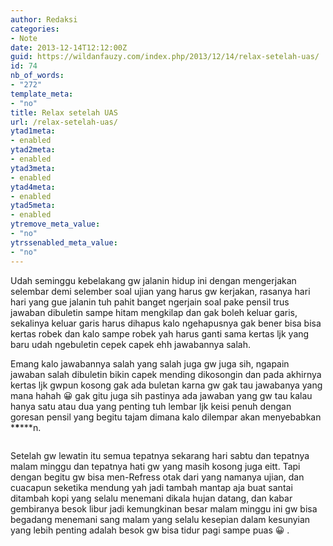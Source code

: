 ```yaml
---
author: Redaksi
categories:
- Note
date: 2013-12-14T12:12:00Z
guid: https://wildanfauzy.com/index.php/2013/12/14/relax-setelah-uas/
id: 74
nb_of_words:
- "272"
template_meta:
- "no"
title: Relax setelah UAS
url: /relax-setelah-uas/
ytad1meta:
- enabled
ytad2meta:
- enabled
ytad3meta:
- enabled
ytad4meta:
- enabled
ytad5meta:
- enabled
ytremove_meta_value:
- "no"
ytrssenabled_meta_value:
- "no"
---
```


<p class="has-drop-cap">
  Udah seminggu kebelakang gw jalanin hidup ini dengan mengerjakan selembar demi selember soal ujian yang harus gw kerjakan, rasanya hari hari yang gue jalanin tuh pahit banget ngerjain soal pake pensil trus jawaban dibuletin sampe hitam mengkilap dan gak boleh keluar garis, sekalinya keluar garis harus dihapus kalo ngehapusnya gak bener bisa bisa kertas robek dan kalo sampe robek yah harus ganti sama kertas ljk yang baru udah ngebuletin cepek capek ehh jawabannya salah.
</p>

Emang kalo jawabannya salah yang salah juga gw juga sih, ngapain jawaban salah dibuletin bikin capek mending dikosongin dan pada akhirnya kertas ljk gwpun kosong gak ada buletan karna gw gak tau jawabanya yang mana hahah 😀 gak gitu juga sih pastinya ada jawaban yang gw tau kalau hanya satu atau dua yang penting tuh lembar ljk keisi penuh dengan goresan pensil yang begitu tajam dimana kalo dilempar akan menyebabkan \***\***\***n.<figure class="wp-block-image size-large">

<img src="https://wildanfauzyart.files.wordpress.com/2013/12/880ea-christmas-christmas-decoration-christmas-tree-1531670.jpg?w=768" alt="" data-recalc-dims="1" /> </figure> 

Setelah gw lewatin itu semua tepatnya sekarang hari sabtu dan tepatnya malam minggu dan tepatnya hati gw yang masih kosong juga eitt. Tapi dengan begitu gw bisa men-Refress otak dari yang namanya ujian, dan cuacapun seketika mendung yah jadi tambah mantap aja buat santai ditambah kopi yang selalu menemani dikala hujan datang, dan kabar gembiranya besok libur jadi kemungkinan besar malam minggu ini gw bisa begadang menemani sang malam yang selalu kesepian dalam kesunyian yang lebih penting adalah besok gw bisa tidur pagi sampe puas 😀 .